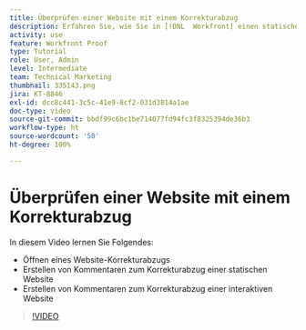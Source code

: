 ```yaml
---
title: Überprüfen einer Website mit einem Korrekturabzug
description: Erfahren Sie, wie Sie in [!DNL  Workfront] einen statischen oder interaktiven Website-Korrekturabzug öffnen und Kommentare abgeben.
activity: use
feature: Workfront Proof
type: Tutorial
role: User, Admin
level: Intermediate
team: Technical Marketing
thumbnail: 335143.png
jira: KT-8846
exl-id: dcc8c441-3c5c-41e9-8cf2-031d3814a1ae
doc-type: video
source-git-commit: bbdf99c6bc1be714077fd94fc3f8325394de36b3
workflow-type: ht
source-wordcount: '50'
ht-degree: 100%

---
```


# Überprüfen einer Website mit einem Korrekturabzug

In diesem Video lernen Sie Folgendes:

* Öffnen eines Website-Korrekturabzugs
* Erstellen von Kommentaren zum Korrekturabzug einer statischen Website
* Erstellen von Kommentaren zum Korrekturabzug einer interaktiven Website

>[!VIDEO](https://video.tv.adobe.com/v/335143/?quality=12&learn=on&enablevpops=1)

<!--
## Learn more
* Review an interactive proof
* Review a static proof
-->
